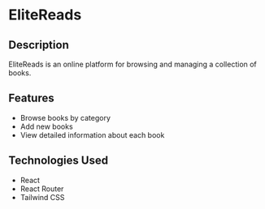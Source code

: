 # EliteReads

## Description
EliteReads is an online platform for browsing and managing a collection of books.

## Features
- Browse books by category
- Add new books
- View detailed information about each book

## Technologies Used
- React
- React Router
- Tailwind CSS

